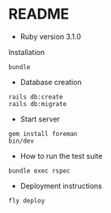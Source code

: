 # README

* Ruby version
3.1.0

Installation

```
bundle
```

* Database creation
```
rails db:create
rails db:migrate
```

* Start server
```
gem install foreman
bin/dev
```

* How to run the test suite
```
bundle exec rspec
```

* Deployment instructions
```
fly deploy
```

